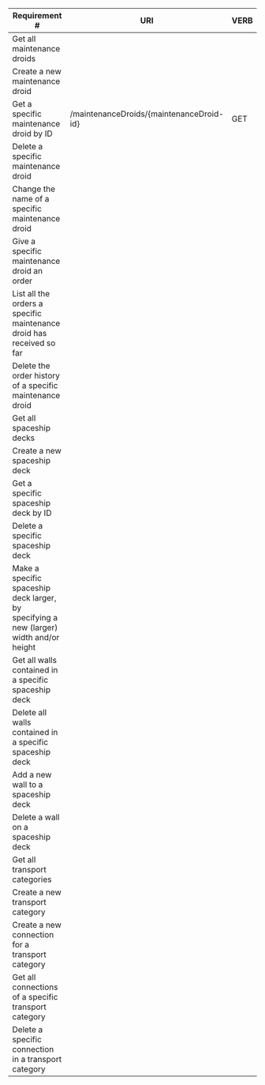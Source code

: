 |Requirement # | URI | VERB |
|---|---|---|
| Get all maintenance droids                                                                      | | |
| Create a new maintenance droid                                                                  | | |
| Get a specific maintenance droid by ID                                                          | /maintenanceDroids/{maintenanceDroid-id} | GET |
| Delete a specific maintenance droid                                                             | | |
| Change the name of a specific maintenance droid                                                 | | |
| Give a specific maintenance droid an order                                         | | |
| List all the orders a specific maintenance droid has received so far                        | | |
| Delete the order history of a specific maintenance droid                                    | | |
| Get all spaceship decks                                                                 | | |
| Create a new spaceship deck                                                             | | |
| Get a specific spaceship deck by ID                                                     | | |
| Delete a specific spaceship deck                                                        | | |
| Make a specific spaceship deck larger, by specifying a new (larger) width and/or height | | |
| Get all walls contained in a specific spaceship deck                                  | | |
| Delete all walls contained in a specific spaceship deck                               | | |
| Add a new wall to a spaceship deck                                                    | | |
| Delete a wall on a spaceship deck                                                     | | |
| Get all transport categories                                                            | | |
| Create a new transport category                                                        | | |
| Create a new connection for a transport category                                       | | |
| Get all connections of a specific transport category                                   | | |
| Delete a specific connection in a transport category                                   | | |